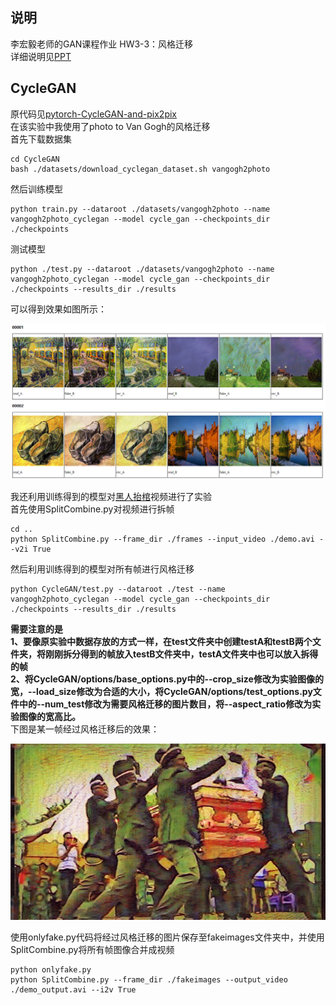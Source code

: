 ## <font face="楷体">说明</font>
李宏毅老师的GAN课程作业 HW3-3：风格迁移  
详细说明见[PPT](https://github.com/Huntersxsx/GAN-Learning/tree/master/HW3-3/HW3-3.pdf)   

## CycleGAN  
原代码见[pytorch-CycleGAN-and-pix2pix](https://github.com/junyanz/pytorch-CycleGAN-and-pix2pix)  
在该实验中我使用了photo to Van Gogh的风格迁移  
首先下载数据集
```
cd CycleGAN
bash ./datasets/download_cyclegan_dataset.sh vangogh2photo
```
然后训练模型
```
python train.py --dataroot ./datasets/vangogh2photo --name vangogh2photo_cyclegan --model cycle_gan --checkpoints_dir ./checkpoints
```
测试模型
```
python ./test.py --dataroot ./datasets/vangogh2photo --name vangogh2photo_cyclegan --model cycle_gan --checkpoints_dir ./checkpoints --results_dir ./results
```
可以得到效果如图所示：  

![](https://github.com/Huntersxsx/GAN-Learning/blob/master/HW3-3/imgs/result1.jpg)

我还利用训练得到的模型对[黑人抬棺](https://www.bilibili.com/video/BV1NZ4y1j7nw?from=search&seid=17026038389325936880)视频进行了实验  
首先使用SplitCombine.py对视频进行拆帧  
```
cd ..
python SplitCombine.py --frame_dir ./frames --input_video ./demo.avi --v2i True
```
然后利用训练得到的模型对所有帧进行风格迁移
```
python CycleGAN/test.py --dataroot ./test --name vangogh2photo_cyclegan --model cycle_gan --checkpoints_dir ./checkpoints --results_dir ./results
```
**需要注意的是  
1、要像原实验中数据存放的方式一样，在test文件夹中创建testA和testB两个文件夹，将刚刚拆分得到的帧放入testB文件夹中，testA文件夹中也可以放入拆得的帧  
2、将CycleGAN/options/base_options.py中的--crop_size修改为实验图像的宽，--load_size修改为合适的大小，将CycleGAN/options/test_options.py文件中的--num_test修改为需要风格迁移的图片数目，将--aspect_ratio修改为实验图像的宽高比。**  
下图是某一帧经过风格迁移后的效果：  

![](https://github.com/Huntersxsx/GAN-Learning/blob/master/HW3-3/imgs/result2.jpg)

使用onlyfake.py代码将经过风格迁移的图片保存至fakeimages文件夹中，并使用SplitCombine.py将所有帧图像合并成视频  
```
python onlyfake.py
python SplitCombine.py --frame_dir ./fakeimages --output_video ./demo_output.avi --i2v True
``` 